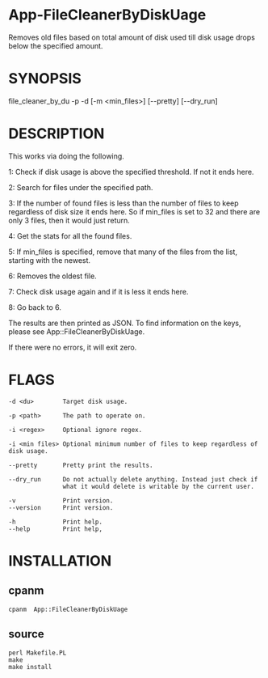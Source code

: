 # App-FileCleanerByDiskUage

Removes old files based on total amount of disk used till disk usage drops below the specified amount.

# SYNOPSIS

file_cleaner_by_du -p <path> -d <du> [-m <min_files>] [--pretty] [--dry_run]

# DESCRIPTION

This works via doing the following.

1: Check if disk usage is above the specified threshold. If not it ends here.

2: Search for files under the specified path.

3: If the number of found files is less than the number of files to keep regardless
of disk size it ends here. So if min_files is set to 32 and there are only 3 files,
then it would just return.

4: Get the stats for all the found files.

5: If min_files is specified, remove that many of the files from the list, starting
with the newest.

6: Removes the oldest file.

7: Check disk usage again and if it is less it ends here.

8: Go back to 6.

The results are then printed as JSON. To find information on the keys, please
see App::FileCleanerByDiskUage.

If there were no errors, it will exit zero.

# FLAGS

```
-d <du>        Target disk usage.

-p <path>      The path to operate on.

-i <regex>     Optional ignore regex.

-i <min files> Optional minimum number of files to keep regardless of disk usage.

--pretty       Pretty print the results.

--dry_run      Do not actually delete anything. Instead just check if
               what it would delete is writable by the current user.

-v             Print version.
--version      Print version.

-h             Print help.
--help         Print help,
```

# INSTALLATION

## cpanm

```
cpanm  App::FileCleanerByDiskUage
```

## source

```
perl Makefile.PL
make
make install
```
